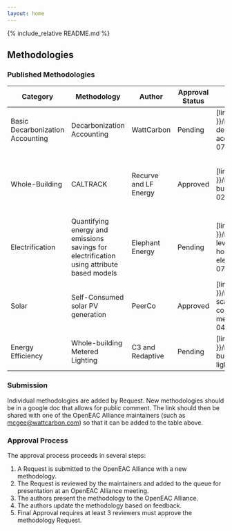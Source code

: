 ```yaml
---
layout: home
---
```


{% include_relative README.md %}

## Methodologies

### Published Methodologies

| Category           | Methodology                                      | Author      | Approval Status | URL | Approved By |
| ------------------ | ------------------------------------------------ | -------------- | ------------  | ------------ | ------------  |
| Basic Decarbonization Accounting  | Decarbonization Accounting        | WattCarbon   | Pending  | [link]({{ site.baseurl }}/methodologies/basic-decarbonization-accounting/2025-02-07) | *  |
| Whole-Building     | CALTRACK                                      | Recurve and LF Energy  | Approved  | [link]({{ site.baseurl }}/methodologies/whole-building-metered/2025-02-07) | US Department of Energy, California Public Utilities Commission |
| Electrification    | Quantifying energy and emissions savings for electrification using attribute based models |Elephant Energy| Pending | [link]({{ site.baseurl }}/methodologies/device-level-heating-household-electrification/2025-02-07) | *  |
| Solar              | Self-Consumed solar PV generation                | PeerCo         | Approved | [link]({{ site.baseurl }}/methodologies/small-scale-solar-self-consumption-methodology/2024-11-04)  | Chris Segerblom, Nicholas Burgess, Sebnem Rusitschka |
| Energy Efficiency  | Whole-building Metered Lighting                  | C3 and Redaptive | Pending  | [link]({{ site.baseurl }}/methodologies/whole-building-metered-lighting/2025-02-07)  | *  |

### Submission
Individual methodologies are added by Request. New methodologies should be in a google doc that allows for public comment. The link should then be shared with one of the OpenEAC Alliance maintainers (such as [mcgee@wattcarbon.com](mcgee@wattcarbon.com)) so that it can be added to the table above.

### Approval Process

The approval process proceeds in several steps:

1. A Request is submitted to the OpenEAC Alliance with a new methodology.
2. The Request is reviewed by the maintainers and added to the queue for presentation at an OpenEAC Alliance meeting.
3. The authors present the methodology to the OpenEAC Alliance.
4. The authors update the methodology based on feedback.
5. Final Approval requires at least 3 reviewers must approve the methodology Request.
